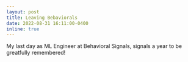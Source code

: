 ```yaml
---
layout: post
title: Leaving Bebaviorals
date: 2022-08-31 16:11:00-0400
inline: true
---
```


My last day as ML Engineer at Behavioral Signals, signals a year to be greatfully remembered!